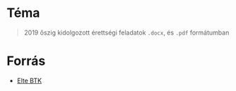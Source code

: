# Téma
> 2019 őszig kidolgozott érettségi feladatok `.docx`, és `.pdf` formátumban

# Forrás
- [Elte BTK](http://metodika.btk.elte.hu/file/_retts_gi_feladatok_gy_jtem_ny.xls)
